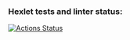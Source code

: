 ### Hexlet tests and linter status:
[![Actions Status](https://github.com/sergeyvoronin-qa/java-project-lvl1/actions/workflows/hexlet-check.yml/badge.svg)](https://github.com/sergeyvoronin-qa/java-project-lvl1/actions)